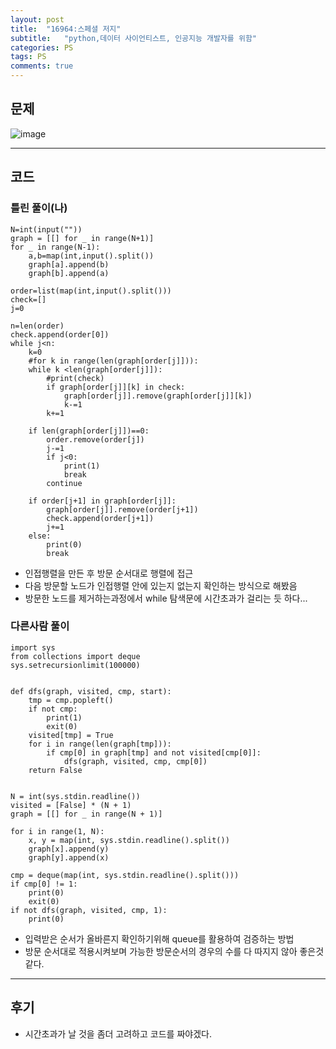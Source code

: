 ```yaml
---
layout: post
title:  "16964:스페셜 저지"
subtitle:   "python,데이터 사이언티스트, 인공지능 개발자를 위함"
categories: PS
tags: PS
comments: true
---
```


## 문제
![image](https://user-images.githubusercontent.com/70193130/188059802-bb991348-b506-405f-89d1-a0d150f338d3.png)

---
## 코드

### 틀린 풀이(나)
~~~
N=int(input(""))
graph = [[] for _ in range(N+1)]
for _ in range(N-1):
    a,b=map(int,input().split())
    graph[a].append(b)
    graph[b].append(a)

order=list(map(int,input().split()))
check=[]
j=0

n=len(order)
check.append(order[0])
while j<n:
    k=0
    #for k in range(len(graph[order[j]])):
    while k <len(graph[order[j]]):
        #print(check)
        if graph[order[j]][k] in check:
            graph[order[j]].remove(graph[order[j]][k])
            k-=1
        k+=1
    
    if len(graph[order[j]])==0:
        order.remove(order[j])
        j-=1
        if j<0: 
            print(1)
            break
        continue

    if order[j+1] in graph[order[j]]: 
        graph[order[j]].remove(order[j+1])
        check.append(order[j+1])
        j+=1
    else:
        print(0)
        break
~~~
+ 인접행렬을 만든 후 방문 순서대로 행렬에 접근
+ 다음 방문할 노드가 인접행렬 안에 있는지 없는지 확인하는 방식으로 해봤음
+ 방문한 노드를 제거하는과정에서 while 탐색문에 시간초과가 걸리는 듯 하다... 

### 다른사람 풀이

~~~
import sys
from collections import deque
sys.setrecursionlimit(100000)


def dfs(graph, visited, cmp, start):
    tmp = cmp.popleft()
    if not cmp:
        print(1)
        exit(0)
    visited[tmp] = True
    for i in range(len(graph[tmp])):
        if cmp[0] in graph[tmp] and not visited[cmp[0]]:
            dfs(graph, visited, cmp, cmp[0])
    return False


N = int(sys.stdin.readline())
visited = [False] * (N + 1)
graph = [[] for _ in range(N + 1)]

for i in range(1, N):
    x, y = map(int, sys.stdin.readline().split())
    graph[x].append(y)
    graph[y].append(x)

cmp = deque(map(int, sys.stdin.readline().split()))
if cmp[0] != 1:
    print(0)
    exit(0)
if not dfs(graph, visited, cmp, 1):
    print(0)
~~~

+ 입력받은 순서가 올바른지 확인하기위해 queue를 활용하여 검증하는 방법
+ 방문 순서대로 적용시켜보며 가능한 방문순서의 경우의 수를 다 따지지 않아 좋은것 같다. 

---
## 후기
+ 시간초과가 날 것을 좀더 고려하고 코드를 짜야겠다. 